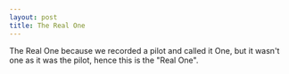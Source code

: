 ```yaml
---
layout: post
title: The Real One
---
```


The Real One because we recorded a pilot and called it One, but it wasn't one as it was the pilot, hence this is the "Real One".
